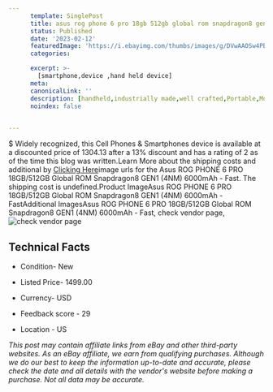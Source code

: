 ```yaml
---
      template: SinglePost
      title: asus rog phone 6 pro 18gb 512gb global rom snapdragon8 gen1 4nm 6000mah fast
      status: Published
      date: '2023-02-12'
      featuredImage: 'https://i.ebayimg.com/thumbs/images/g/DVwAAOSw4PBj3S8e/s-l225.jpg'
      categories: 

      excerpt: >-
        [smartphone,device ,hand held device]
      meta:
      canonicalLink: ''
      description: [handheld,industrially made,well crafted,Portable,Mobile,Compact,Convenient,Lightweight,Maneuverable,Man-portable,Miniature,Carriable,Hand-held,Light,Holdable,Transportable,Mobile device,Pocket-sized,On-the-go,Wireless,Cordless,Compact size,Convenient size, smartphone,device ,hand held device]
      noindex: false

        
---
```

$
    Widely recognized, this Cell Phones & Smartphones device is available at a discounted price of 1304.13 after a 13% discount and has a rating of 2 as of the time this blog was written.Learn More about the shipping costs and additional by [Clicking Here](https://www.ebay.com/itm/204236022530?hash=item2f8d6a6302%3Ag%3ADVwAAOSw4PBj3S8e&mkevt=1&mkcid=1&mkrid=711-53200-19255-0&campid=%253CePNCampaignId%253E&customid=%253CreferenceId%253E&toolid=10049)image urls for the Asus ROG PHONE 6 PRO 18GB/512GB Global ROM Snapdragon8 GEN1 (4NM) 6000mAh - Fast. The shipping cost is undefined.Product ImageAsus ROG PHONE 6 PRO 18GB/512GB Global ROM Snapdragon8 GEN1 (4NM) 6000mAh - FastAdditional ImagesAsus ROG PHONE 6 PRO 18GB/512GB Global ROM Snapdragon8 GEN1 (4NM) 6000mAh - Fast, check vendor page, ![check vendor page](https://origin-galleryplus.ebayimg.com/ws/web/204236022530_2_0_1/225x225.jpg,https://origin-galleryplus.ebayimg.com/ws/web/204236022530_3_0_1/225x225.jpg,https://origin-galleryplus.ebayimg.com/ws/web/204236022530_4_0_1/225x225.jpg,https://origin-galleryplus.ebayimg.com/ws/web/204236022530_5_0_1/225x225.jpg,https://origin-galleryplus.ebayimg.com/ws/web/204236022530_6_0_1/225x225.jpg,https://origin-galleryplus.ebayimg.com/ws/web/204236022530_7_0_1/225x225.jpg)
    
    

 ## Technical Facts 



     
      

 - Condition- New 


      

 - Listed Price- 1499.00 


      

 - Currency- USD 


      

 - Feedback score - 29 


      

 - Location - US 


      
      

 *_This post may contain affiliate links from eBay and other third-party websites. As an eBay affiliate, we earn from qualifying purchases. Although we do our best to keep the information up-to-date and accurate, please check the date and all details with the vendor's website before making a purchase. Not all data may be accurate._*



    
    
    
    
    